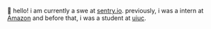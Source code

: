 👋 hello! i am currently a swe at [sentry.io](https://www.sentry.io). previously, i was a intern at [Amazon](https://xkcd.com/1165/) and before that, i was a student at [uiuc](https://siebelschool.illinois.edu/).
